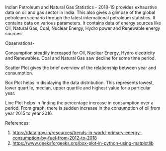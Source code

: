 Indian Petroleum and Natural Gas Statistics - 2018-19 provides exhaustive data on oil and gas sector in India. This also gives a glimpse of the global petroleum scenario through the latest international petroleum statistics. It contains data on various parameters. It contains data of energy sources like Oil, Natural Gas, Coal, Nuclear Energy, Hydro power and Renewable energy sources.


Observations-

Consumption steadily increased for Oil, Nuclear Energy, Hydro electricity and Renewables. 
Coal and Natural Gas saw decline for some time period. 

Scatter Plot gives the brief overview of the relationship between year and consumption. 

Box Plot helps in displaying the data distribution. This represents lowest, lower quartile, median, upper quartile and highest value for a particular year.

Line Plot helps in finding the percentage increase in consumption over a period. From graph, there is sudden increase in the consumption of oil from year 2015 to year 2016.


References:

1. https://data.gov.in/resources/trends-in-world-primary-energy-consumption-by-fuel-from-2012-to-2018
2. https://www.geeksforgeeks.org/box-plot-in-python-using-matplotlib